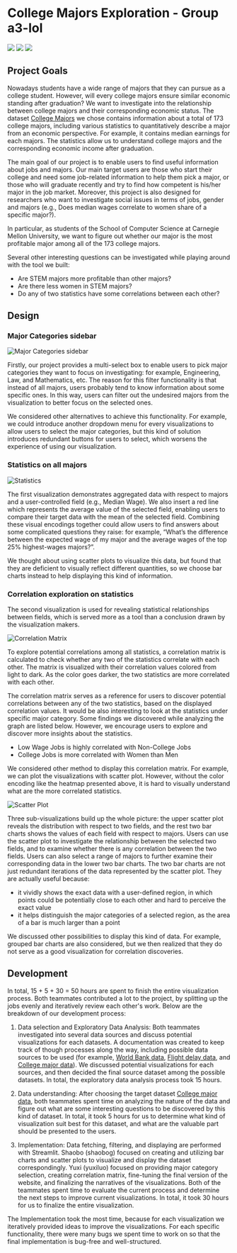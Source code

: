 # College Majors Exploration - Group a3-lol

![](image/v_1.gif)
![](image/v_2.gif)
![](image/v_3.gif)

## Project Goals

Nowadays students have a wide range of majors that they can pursue as a college student. However, will every college majors ensure similar economic standing after graduation? We want to investigate into the relationship between college majors and their corresponding economic status. The dataset [College Majors](https://github.com/fivethirtyeight/data/blob/master/college-majors/recent-grads.csv) we chose contains information about a total of 173 college majors, including various statistics to quantitatively describe a major from an economic perspective. For example, it contains median earnings for each majors. The statistics allow us to understand college majors and the corresponding economic income after graduation.

The main goal of our project is to enable users to find useful information about jobs and majors. Our main target users are those who start their college and need some job-related information to help them pick a major, or those who will graduate recently and try to find how competent is his/her major in the job market. Moreover, this project is also designed for researchers who want to investigate social issues in terms of jobs, gender and majors (e.g., Does median wages correlate to women share of a specific major?).

In particular, as students of the School of Computer Science at Carnegie Mellon University, we want to figure out whether our major is the most profitable major among all of the 173 college majors.

Several other interesting questions can be investigated while playing around with the tool we built:

- Are STEM majors more profitable than other majors?
- Are there less women in STEM majors?
- Do any of two statistics have some correlations between each other?


## Design

### Major Categories sidebar

![Major Categories sidebar](image/sidebar.png)

Firstly, our project provides a multi-select box to enable users to pick major categories they want to focus on investigating: for example, Engineering, Law, and Mathematics, etc. The reason for this filter functionality is that instead of all majors, users probably tend to know information about some specific ones. In this way, users can filter out the undesired majors from the visualization to better focus on the selected ones.

We considered other alternatives to achieve this functionality. For example, we could introduce another dropdown menu for every visualizations to allow users to select the major categories, but this kind of solution introduces redundant buttons for users to select, which worsens the experience of using our visualization.


### Statistics on all majors

![Statistics](image/v_1.gif)

The first visualization demonstrates aggregated data with respect to majors and a user-controlled field (e.g., Median Wage). We also insert a red line which represents the average value of the selected field, enabling users to compare their target data with the mean of the selected field. Combining these visual encodings together could allow users to find answers about some complicated questions they raise: for example, “What’s the difference between the expected wage of my major and the average wages of the top 25% highest-wages majors?”.

We thought about using scatter plots to visualize this data, but found that they are deficient to visually reflect different quantities, so we choose bar charts instead to help displaying this kind of information.

### Correlation exploration on statistics

The second visualization is used for revealing statistical relationships between fields, which is served more as a tool than a conclusion drawn by the visualization makers.

![Correlation Matrix](image/v_2.gif)

To explore potential correlations among all statistics, a correlation matrix is calculated to check whether any two of the statistics correlate with each other. The matrix is visualized with their correlation values colored from light to dark. As the color goes darker, the two statistics are more correlated with each other.

The correlation matrix serves as a reference for users to discover potential correlations between any of the two statistics, based on the displayed correlation values. It would be also interesting to look at the statistics under specific major category. Some findings we discovered while analyzing the graph are listed below. However, we encourage users to explore and discover more insights about the statistics.
  - Low Wage Jobs is highly correlated with Non-College Jobs
  - College Jobs is more correlated with Women than Men

We considered other method to display this correlation matrix. For example, we can plot the visualizations with scatter plot. However, without the color encoding like the heatmap presented above, it is hard to visually understand what are the more correlated statistics.

![Scatter Plot](image/v_3.gif)

Three sub-visualizations build up the whole picture: the upper scatter plot reveals the distribution with respect to two fields, and the rest two bar charts shows the values of each field with respect to majors. Users can use the scatter plot to investigate the relationship between the selected two fields, and to examine whether there is any correlation between the two fields. Users can also select a range of majors to further examine their corresponding data in the lower two bar charts. The two bar charts are not just redundant iterations of the data represented by the scatter plot. They are actually useful because:
-  it vividly shows the exact data with a user-defined region, in which points could be potentially close to each other and hard to perceive the exact value
-  it helps distinguish the major categories of a selected region, as the area of a bar is much larger than a point

We discussed other possibilities to display this kind of data. For example, grouped bar charts are also considered, but we then realized that they do not serve as a good visualization for correlation discoveries.

## Development

In total, 15 + 5 + 30 = 50 hours are spent to finish the entire visualization process. Both teammates contributed a lot to the project, by splitting up the jobs evenly and iteratively review each other's work. Below are the breakdown of our development process:

1. Data selection and Exploratory Data Analysis: Both teammates investigated into several data sources and discuss potential visualizations for each datasets. A documentation was created to keep track of though processes along the way, including possible data sources to be used (for example, [World Bank data](https://data.worldbank.org/indicator), [Flight delay data](https://www.kaggle.com/usdot/flight-delays?select=flights.csv), and [College major data](https://github.com/fivethirtyeight/data/tree/master/college-majors)). We discussed potential visualizations for each sources, and then decided the final source dataset among the possible datasets. In total, the exploratory data analysis process took 15 hours.

2. Data understanding: After choosing the target dataset [College major data](https://github.com/fivethirtyeight/data/tree/master/college-majors), both teammates spent time on analyzing the nature of the data and figure out what are some interesting questions to be discovered by this kind of dataset. In total, it took 5 hours for us to determine what kind of visualization suit best for this dataset, and what are the valuable part should be presented to the users.

3. Implementation: Data fetching, filtering, and displaying are performed with Streamlit. Shaobo (shaobog) focused on creating and utilizing bar charts and scatter plots to visualize and display the dataset correspondingly. Yuxi (yuxiluo) focused on providing major category selection, creating correlation matrix, fine-tuning the final version of the website, and finalizing the narratives of the visualizations. Both of the teammates spent time to evaluate the current process and determine the next steps to improve current visualizations. In total, it took 30 hours for us to finalize the entire visualization.

The Implementation took the most time, because for each visualization we iteratively provided ideas to improve the visualizations. For each specific functionality, there were many bugs we spent time to work on so that the final implementation is bug-free and well-structured.

